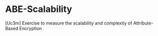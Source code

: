 # ABE-Scalability
[Uc3m] Exercise to measure the scalability and complexity of Attribute-Based Encryption
